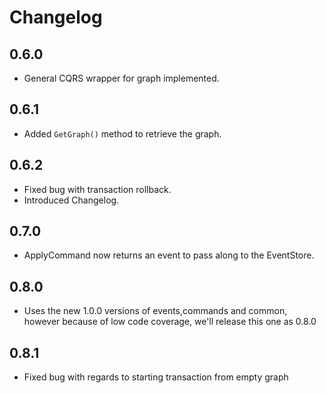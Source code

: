 # Changelog

## 0.6.0

- General CQRS wrapper for graph implemented.

## 0.6.1

- Added ```GetGraph()``` method to retrieve the graph.

## 0.6.2

- Fixed bug with transaction rollback.
- Introduced Changelog.

## 0.7.0

- ApplyCommand now returns an event to pass along to the EventStore.

## 0.8.0

- Uses the new 1.0.0 versions of events,commands and common, however because of low code coverage, we'll release this one as 0.8.0

## 0.8.1
- Fixed bug with regards to starting transaction from empty graph
